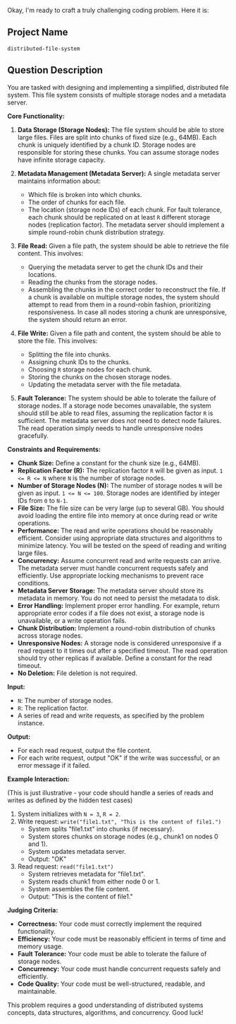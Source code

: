 Okay, I'm ready to craft a truly challenging coding problem. Here it is:

## Project Name

`distributed-file-system`

## Question Description

You are tasked with designing and implementing a simplified, distributed file system. This file system consists of multiple storage nodes and a metadata server.

**Core Functionality:**

1.  **Data Storage (Storage Nodes):** The file system should be able to store large files. Files are split into chunks of fixed size (e.g., 64MB). Each chunk is uniquely identified by a chunk ID. Storage nodes are responsible for storing these chunks. You can assume storage nodes have infinite storage capacity.

2.  **Metadata Management (Metadata Server):** A single metadata server maintains information about:
    *   Which file is broken into which chunks.
    *   The order of chunks for each file.
    *   The location (storage node IDs) of each chunk. For fault tolerance, each chunk should be replicated on at least `R` different storage nodes (replication factor). The metadata server should implement a simple round-robin chunk distribution strategy.

3.  **File Read:** Given a file path, the system should be able to retrieve the file content. This involves:
    *   Querying the metadata server to get the chunk IDs and their locations.
    *   Reading the chunks from the storage nodes.
    *   Assembling the chunks in the correct order to reconstruct the file. If a chunk is available on multiple storage nodes, the system should attempt to read from them in a round-robin fashion, prioritizing responsiveness. In case all nodes storing a chunk are unresponsive, the system should return an error.

4.  **File Write:** Given a file path and content, the system should be able to store the file. This involves:
    *   Splitting the file into chunks.
    *   Assigning chunk IDs to the chunks.
    *   Choosing `R` storage nodes for each chunk.
    *   Storing the chunks on the chosen storage nodes.
    *   Updating the metadata server with the file metadata.

5.  **Fault Tolerance:** The system should be able to tolerate the failure of storage nodes.  If a storage node becomes unavailable, the system should still be able to read files, assuming the replication factor `R` is sufficient. The metadata server does *not* need to detect node failures. The read operation simply needs to handle unresponsive nodes gracefully.

**Constraints and Requirements:**

*   **Chunk Size:** Define a constant for the chunk size (e.g., 64MB).
*   **Replication Factor (R):** The replication factor `R` will be given as input. `1 <= R <= N` where `N` is the number of storage nodes.
*   **Number of Storage Nodes (N):** The number of storage nodes `N` will be given as input. `1 <= N <= 100`. Storage nodes are identified by integer IDs from `0` to `N-1`.
*   **File Size:** The file size can be very large (up to several GB). You should avoid loading the entire file into memory at once during read or write operations.
*   **Performance:** The read and write operations should be reasonably efficient. Consider using appropriate data structures and algorithms to minimize latency. You will be tested on the speed of reading and writing large files.
*   **Concurrency:** Assume concurrent read and write requests can arrive. The metadata server must handle concurrent requests safely and efficiently. Use appropriate locking mechanisms to prevent race conditions.
*   **Metadata Server Storage:** The metadata server should store its metadata in memory. You do not need to persist the metadata to disk.
*   **Error Handling:** Implement proper error handling. For example, return appropriate error codes if a file does not exist, a storage node is unavailable, or a write operation fails.
*   **Chunk Distribution:** Implement a round-robin distribution of chunks across storage nodes.
*   **Unresponsive Nodes:** A storage node is considered unresponsive if a read request to it times out after a specified timeout. The read operation should try other replicas if available. Define a constant for the read timeout.
*   **No Deletion:** File deletion is not required.

**Input:**

*   `N`: The number of storage nodes.
*   `R`: The replication factor.
*   A series of read and write requests, as specified by the problem instance.

**Output:**

*   For each read request, output the file content.
*   For each write request, output "OK" if the write was successful, or an error message if it failed.

**Example Interaction:**

(This is just illustrative - your code should handle a series of reads and writes as defined by the hidden test cases)

1.  System initializes with `N = 3`, `R = 2`.
2.  Write request: `write("file1.txt", "This is the content of file1.")`
    *   System splits "file1.txt" into chunks (if necessary).
    *   System stores chunks on storage nodes (e.g., chunk1 on nodes 0 and 1).
    *   System updates metadata server.
    *   Output: "OK"
3.  Read request: `read("file1.txt")`
    *   System retrieves metadata for "file1.txt".
    *   System reads chunk1 from either node 0 or 1.
    *   System assembles the file content.
    *   Output: "This is the content of file1."

**Judging Criteria:**

*   **Correctness:** Your code must correctly implement the required functionality.
*   **Efficiency:** Your code must be reasonably efficient in terms of time and memory usage.
*   **Fault Tolerance:** Your code must be able to tolerate the failure of storage nodes.
*   **Concurrency:** Your code must handle concurrent requests safely and efficiently.
*   **Code Quality:** Your code must be well-structured, readable, and maintainable.

This problem requires a good understanding of distributed systems concepts, data structures, algorithms, and concurrency. Good luck!
